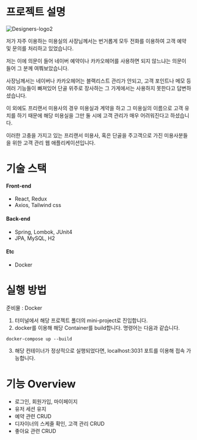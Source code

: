 # 프로젝트 설명


![Designers-logo2](https://user-images.githubusercontent.com/60308568/121653668-e85b2980-cad7-11eb-8529-0064ead2bd6c.png)

 저가 자주 이용하는 미용실의 사장님께서는 번거롭게 모두 전화를 이용하여 고객 예약 및 문의를 처리하고 있었습니다.
 
 저는 이에 의문이 들어 네이버 예약이나 카카오헤어를 사용하면 되지 않느냐는 의문이 들어 그 분께 여쭤보았습니다.
 
 사장님께서는 네이버나 카카오헤어는 블랙리스트 관리가 안되고, 고객 포인트나 메모 등 여러 기능들이 빠져있어 단골 위주로 장사하는 그 가게에서는 사용하지 못한다고 답변하셨습니다.
 
 이 외에도 프리랜서 미용사의 경우 미용실과 계약을 하고 그 미용실의 이름으로 고객 유치를 하기 때문에 해당 미용실을 그만 둘 시에 고객 관리가 매우 어려워진다고 하셨습니다.
 
 이러한 고충을 가지고 있는 프리랜서 미용사, 혹은 단골을 주고객으로 가진 미용사분들을 위한 고객 관리 웹 애플리케이션입니다.




















# 기술 스택

#### Front-end
+ React, Redux
+ Axios, Tailwind css

#### Back-end
+ Spring, Lombok, JUnit4
+ JPA, MySQL, H2

#### Etc
+ Docker


# 실행 방법

준비물 : Docker

1. 터미널에서 해당 프로젝트 폴더의 mini-project로 진입합니다.
2. docker를 이용해 해당 Container를 build합니다. 명령어는 다음과 같습니다.
  ```
  docker-compose up --build
  ```
3. 해당 컨테이너가 정상적으로 실행되었다면, localhost:3031 포트를 이용해 접속 가능합니다.



# 기능 Overview

- 로그인, 회원가입, 마이페이지
- 유저 세션 유지
- 예약 관련 CRUD
- 디자이너의 스케줄 확인, 고객 관리 CRUD
- 좋아요 관련 CRUD
